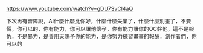 https://www.youtube.com/watch?v=gDU7SvCl4aQ

下次再有智障說，AI什麼什麼比你好，什麼什麼失業了，什麼什麼別畫了，不要慌，你可以的，你有能力，你可以讓他懷孕，你有能力讓你的OC幹他，這不是報仇，不是暴力，是善用天賜予你的能力，是你努力練習畫畫的報酬，創作者們，你可以的